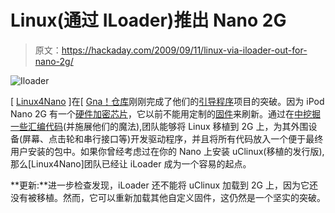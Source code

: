 # Linux(通过 ILoader)推出 Nano 2G

> 原文：<https://hackaday.com/2009/09/11/linux-via-iloader-out-for-nano-2g/>

![Iloader](img/b51716e3b8220f841446a71821855994.png "Iloader")

[ [Linux4Nano](http://home.gna.org/linux4nano/) ]在[ [Gna！仓库](http://gna.org/)刚刚完成了他们的[引导程序](http://en.wikipedia.org/wiki/Booting#Boot_loader)项目的突破。因为 iPod Nano 2G 有一个[硬件加密芯片](http://www.ipodwizard.net/showthread.php?t=30241)，它以前不能用定制的[固件](http://en.wikipedia.org/wiki/Firmware#Portable_music_players)来刷新。通过在[中挖掘一些汇编代码](http://www.arm.com/miscPDFs/9658.pdf)(并施展他们的魔法),团队能够将 Linux 移植到 2G 上，为其外围设备(屏幕、点击轮和串行接口等)开发驱动程序，并且将所有代码放入一个便于最终用户安装的包中。如果你曾经考虑过在你的 Nano 上安装 uClinux(移植的发行版),那么[Linux4Nano]团队已经让 iLoader 成为一个容易的起点。

**更新:**进一步检查发现，iLoader 还不能将 uClinux 加载到 2G 上，因为它还没有被移植。然而，它可以重新加载其他自定义固件，这仍然是一个坚实的突破。